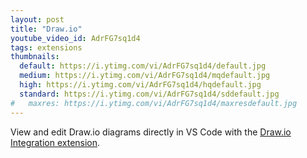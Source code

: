 ```yaml
---
layout: post
title: "Draw.io"
youtube_video_id: AdrFG7sq1d4
tags: extensions
thumbnails:
  default: https://i.ytimg.com/vi/AdrFG7sq1d4/default.jpg
  medium: https://i.ytimg.com/vi/AdrFG7sq1d4/mqdefault.jpg
  high: https://i.ytimg.com/vi/AdrFG7sq1d4/hqdefault.jpg
  standard: https://i.ytimg.com/vi/AdrFG7sq1d4/sddefault.jpg
#   maxres: https://i.ytimg.com/vi/AdrFG7sq1d4/maxresdefault.jpg
---
```


View and edit Draw.io diagrams directly in VS Code with the [Draw.io Integration extension](https://marketplace.visualstudio.com/items?itemName=hediet.vscode-drawio).
